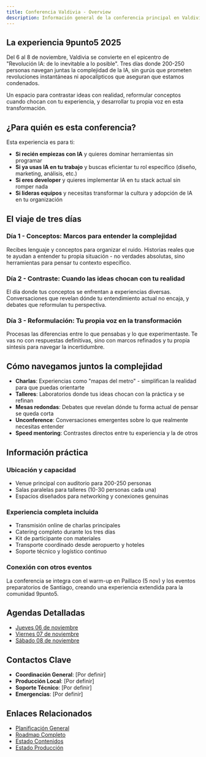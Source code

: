 ```yaml
---
title: Conferencia Valdivia - Overview
description: Información general de la conferencia principal en Valdivia (6-8 noviembre)
---
```

## La experiencia 9punto5 2025

Del 6 al 8 de noviembre, Valdivia se convierte en el epicentro de "Revolución IA: de lo inevitable a lo posible". Tres días donde 200-250 personas navegan juntas la complejidad de la IA, sin gurús que prometen revoluciones instantáneas ni apocalípticos que aseguran que estamos condenados.

Un espacio para contrastar ideas con realidad, reformular conceptos cuando chocan con tu experiencia, y desarrollar tu propia voz en esta transformación.

## ¿Para quién es esta conferencia?

Esta experiencia es para ti:

- **Si recién empiezas con IA** y quieres dominar herramientas sin programar
- **Si ya usas IA en tu trabajo** y buscas eficientar tu rol específico (diseño, marketing, análisis, etc.)
- **Si eres developer** y quieres implementar IA en tu stack actual sin romper nada
- **Si lideras equipos** y necesitas transformar la cultura y adopción de IA en tu organización

## El viaje de tres días

### **Día 1 - Conceptos**: Marcos para entender la complejidad

Recibes lenguaje y conceptos para organizar el ruido. Historias reales que te ayudan a entender tu propia situación - no verdades absolutas, sino herramientas para pensar tu contexto específico.

### **Día 2 - Contraste**: Cuando las ideas chocan con tu realidad

El día donde tus conceptos se enfrentan a experiencias diversas. Conversaciones que revelan dónde tu entendimiento actual no encaja, y debates que reformulan tu perspectiva.

### **Día 3 - Reformulación**: Tu propia voz en la transformación

Procesas las diferencias entre lo que pensabas y lo que experimentaste. Te vas no con respuestas definitivas, sino con marcos refinados y tu propia síntesis para navegar la incertidumbre.

## Cómo navegamos juntos la complejidad

- **Charlas**: Experiencias como "mapas del metro" - simplifican la realidad para que puedas orientarte
- **Talleres**: Laboratorios donde tus ideas chocan con la práctica y se refinan
- **Mesas redondas**: Debates que revelan dónde tu forma actual de pensar se queda corta
- **Unconference**: Conversaciones emergentes sobre lo que realmente necesitas entender
- **Speed mentoring**: Contrastes directos entre tu experiencia y la de otros

## Información práctica

### Ubicación y capacidad

- Venue principal con auditorio para 200-250 personas
- Salas paralelas para talleres (10-30 personas cada una)
- Espacios diseñados para networking y conexiones genuinas

### Experiencia completa incluida

- Transmisión online de charlas principales
- Catering completo durante los tres días
- Kit de participante con materiales
- Transporte coordinado desde aeropuerto y hoteles
- Soporte técnico y logístico continuo

### Conexión con otros eventos

La conferencia se integra con el warm-up en Paillaco (5 nov) y los eventos preparatorios de Santiago, creando una experiencia extendida para la comunidad 9punto5.

## Agendas Detalladas

- [Jueves 06 de noviembre](/eventos/valdivia/agenda/jueves-06)
- [Viernes 07 de noviembre](/eventos/valdivia/agenda/viernes-07)
- [Sábado 08 de noviembre](/eventos/valdivia/agenda/sabado-08)

## Contactos Clave

- **Coordinación General**: [Por definir]
- **Producción Local**: [Por definir]
- **Soporte Técnico**: [Por definir]
- **Emergencias**: [Por definir]

## Enlaces Relacionados

- [Planificación General](/planificacion/overview)
- [Roadmap Completo](/planificacion/roadmap)
- [Estado Contenidos](/areas/contenidos/overview)
- [Estado Producción](/areas/experiencia-produccion/overview)
